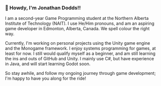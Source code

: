 ### 👋 Howdy, I'm Jonathan Dodds!!
I am a second-year Game Programming student at the Northern Alberta Institute of Technology (NAIT). <!-- 2024-2025 --> I use He/Him pronouns, and am an aspiring game developer in Edmonton, Alberta, Canada. We spell colour the right way.

Currently, I'm working on personal projects using the Unity game engine and the Monogame framework. I enjoy systems programming for games, at least for now. I still would qualify myself as a beginner, and am still learning the ins and outs of GitHub and Unity. I mainly use C#, but have experience in Java, and will start learning Godot soon.

So stay awhile, and follow my ongoing journey through game development; I'm happy to have you along for the ride!

<!-- This comment stays
**JDoddsNAIT/JDoddsNAIT** is a ✨ _special_ ✨ repository because its `README.md` (this file) appears on your GitHub profile.

Here are some ideas to get you started:

- 🔭 I’m currently working on ...
- 🌱 I’m currently learning ...
- 👯 I’m looking to collaborate on ...
- 🤔 I’m looking for help with ...
- 💬 Ask me about ...
- 📫 How to reach me: ...
- 😄 Pronouns: ...
- ⚡ Fun fact: ...
-->
